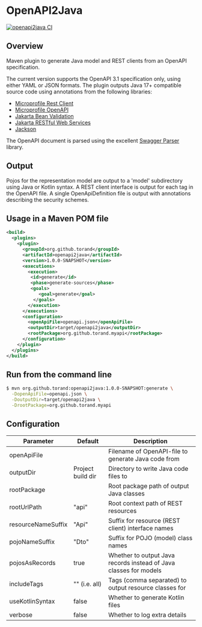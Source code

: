 OpenAPI2Java
============

[![openapi2java CI](https://github.com/torand/openapi2java/actions/workflows/build-snapshot.yml/badge.svg)](https://github.com/torand/openapi2java/actions/workflows/build-snapshot.yml)

## Overview

Maven plugin to generate Java model and REST clients from an OpenAPI specification.

The current version supports the OpenAPI 3.1 specification only, using either YAML or JSON formats. The plugin outputs Java 17+
compatible source code using annotations from the following libraries:

* [Microprofile Rest Client](https://download.eclipse.org/microprofile/microprofile-rest-client-2.0/microprofile-rest-client-spec-2.0.html)
* [Microprofile OpenAPI](https://download.eclipse.org/microprofile/microprofile-open-api-2.0/microprofile-openapi-spec-2.0.html)
* [Jakarta Bean Validation](https://jakarta.ee/specifications/bean-validation/)
* [Jakarta RESTful Web Services](https://jakarta.ee/specifications/restful-ws/)
* [Jackson](https://github.com/FasterXML/jackson)

The OpenAPI document is parsed using the excellent [Swagger Parser](https://github.com/swagger-api/swagger-parser/) library. 

## Output

Pojos for the representation model are output to a 'model' subdirectory using Java or Kotlin syntax.
A REST client interface is output for each tag in the OpenAPI file.
A single OpenApiDefinition file is output with annotations describing the security schemes.

## Usage in a Maven POM file

```xml
<build>
  <plugins>
    <plugin>
      <groupId>org.github.torand</groupId>
      <artifactId>openapi2java</artifactId>
      <version>1.0.0-SNAPSHOT</version>
      <executions>
        <execution>
         <id>generate</id>
         <phase>generate-sources</phase>
         <goals>
            <goal>generate</goal>
          </goals>
        </execution>
      </executions>
      <configuration>
        <openApiFile>openapi.json</openApiFile>
        <outputDir>target/openapi2java</outputDir>
        <rootPackage>org.github.torand.myapi</rootPackage>
      </configuration>
    </plugin>
  </plugins>
</build>
```

## Run from the command line

```bash
$ mvn org.github.torand:openapi2java:1.0.0-SNAPSHOT:generate \
  -DopenApiFile=openapi.json \
  -DoutputDir=target/openapi2java \
  -DrootPackage=org.github.torand.myapi
```

## Configuration

| Parameter          | Default           | Description                                                       |
|--------------------|-------------------|-------------------------------------------------------------------|
| openApiFile        |                   | Filename of OpenAPI-file to generate Java code from               |
| outputDir          | Project build dir | Directory to write Java code files to                             |
| rootPackage        |                   | Root package path of output Java classes                          |
| rootUrlPath        | "api"             | Root context path of REST resources                               |
| resourceNameSuffix | "Api"             | Suffix for resource (REST client) interface names                 |
| pojoNameSuffix     | "Dto"             | Suffix for POJO (model) class names                               |
| pojosAsRecords     | true              | Whether to output Java records instead of Java classes for models |
| includeTags        | "" (i.e. all)     | Tags (comma separated) to output resource classes for             |
| useKotlinSyntax    | false             | Whether to generate Kotlin files                                  |
| verbose            | false             | Whether to log extra details                                      |
